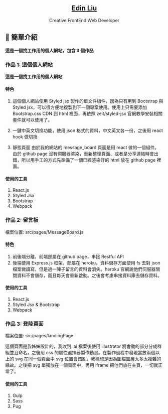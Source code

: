 <p align="center">
  <a href="https://edinliu.github.io/">
    <h2 align="center">Edin Liu</h2>
  </a>
</p> 
<p align="center">Creative FrontEnd Web Developer</p>

## :rocket: 簡單介紹

**這是一個找工作用的個人網站，包含 3 個作品**

### 作品 1: 這個個人網站

**這是一個找工作用的個人網站**

#### 特色

1. 這個個人網站使用 Styled jsx 製作的單文件組件，因為只有用到 Bootstrap 與 Styled jsx，可以很方便地複製到下一個專案使用。使用上只需要添加 Bootstrap.css CDN 到 html 裡面，再依照 zeit/styled-jsx 官網教學安裝相關套件就可以使用了。

2. 一鍵中英文切換功能，使用 json 格式的資料，中文英文各一份，之後用 react hook 做切換

3. 靜態頁面
   由於我的網站的 message_board 頁面是用 react 做的一個組件。由於 github page 沒有伺服器渲染，重新整理頁面、或者是分享連結時會出錯，所以用手工的方式先準備了一個已經渲染好的 html 放在 github page 裡面。

#### 使用的工具

1. React.js
2. Styled Jsx
3. Bootstrap
4. Webpack

### 作品 2: 留言板

檔案位置: src/pages/MessageBoard.js

#### 特色

1. 前後端分離，前端部屬在 github page，串接 Restful API
2. 後端使用 Express.js 框架，部屬在 heroku。資料儲存方面使用 fs 去對 json 檔案做讀寫，但是過一陣子留言的資料會消失。heroku 官網說他們伺服器關閉資料不會儲存，而且每天會重新啟動。之後會考慮串接資料庫去儲存資料。

#### 使用的工具

1. React.js
2. Styled Jsx & Bootstrap
3. Webpack

### 作品 3: 登陸頁面

檔案位置: src/pages/landingPage

這個頁面是我姊姊設計的，我收到 .ai 檔案後使用 illustrator 將會動的部分分成群組並且命名，之後用 css 的屬性選擇器製作動畫。在製作過程中發現當放兩個以上的 svg 在同一個頁面中 svg 位置會錯亂，我猜想是因為圖檔圖層太多太複雜的緣故。之後把 svg 單獨放在一個頁面中，再用 iframe 把他們放在主頁，一切就正常了。

#### 使用的工具

1. Gulp
2. Sass
3. Pug

